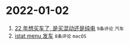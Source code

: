 # 2022-01-02

1. [22 年想买车了, 是买混动还是纯电](https://www.v2ex.com/t/825745) `9条评论` `汽车`
1. [istat menu 发车](https://www.v2ex.com/t/825741) `8条评论` `macOS`
